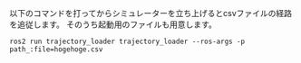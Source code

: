 以下のコマンドを打ってからシミュレーターを立ち上げるとcsvファイルの経路を追従します。
そのうち起動用のファイルも用意します。
```
ros2 run trajectory_loader trajectory_loader --ros-args -p path_:file=hogehoge.csv
```
